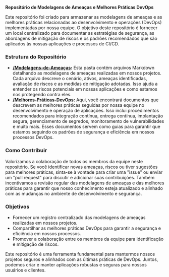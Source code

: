 **Repositório de Modelagens de Ameaças e Melhores Práticas DevOps**

Este repositório foi criado para armazenar as modelagens de ameaças e as melhores práticas relacionadas ao desenvolvimento e operações (DevOps) implementadas por nossa equipe. O objetivo deste repositório é fornecer um local centralizado para documentar as estratégias de segurança, as abordagens de mitigação de riscos e os padrões recomendados que são aplicados às nossas aplicações e processos de CI/CD.

### Estrutura do Repositório

* **[/Modelagens-de-Ameaças](./Modelagens-de-Ameaças):** Esta pasta contém arquivos Markdown detalhando as modelagens de ameaças realizadas em nossos projetos. Cada arquivo descreve o cenário, ativos, ameaças identificadas, avaliação de riscos e as medidas de mitigação adotadas. Isso ajuda a entender os riscos potenciais em nossas aplicações e como estamos nos protegendo contra eles.
* **[/Melhores-Práticas-DevOps](./Melhores-Práticas-DevOps):** Aqui, você encontrará documentos que descrevem as melhores práticas seguidas por nossa equipe no desenvolvimento e operação de aplicações. Isso inclui procedimentos recomendados para integração contínua, entrega contínua, implantação segura, gerenciamento de segredos, monitoramento de vulnerabilidades e muito mais. Esses documentos servem como guias para garantir que estamos seguindo os padrões de segurança e eficiência em nossos processos DevOps.

### Como Contribuir

Valorizamos a colaboração de todos os membros da equipe neste repositório. Se você identificar novas ameaças, riscos ou tiver sugestões para melhores práticas, sinta-se à vontade para criar uma "issue" ou enviar um "pull request" para discutir e adicionar suas contribuições. Também incentivamos a revisão regular das modelagens de ameaças e das melhores práticas para garantir que nosso conhecimento esteja atualizado e alinhado com as mudanças no ambiente de desenvolvimento e segurança.

### Objetivos

* Fornecer um registro centralizado das modelagens de ameaças realizadas em nossos projetos.
* Compartilhar as melhores práticas DevOps para garantir a segurança e eficiência em nossos processos.
* Promover a colaboração entre os membros da equipe para identificação e mitigação de riscos.

Este repositório é uma ferramenta fundamental para mantermos nossos projetos seguros e alinhados com as últimas práticas de DevOps. Juntos, podemos criar e manter aplicações robustas e seguras para nossos usuários e clientes.
